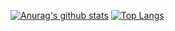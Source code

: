 [![Anurag's github stats](https://github-readme-stats.vercel.app/api?username=techno-tanoC&show_icons=true&theme=monokai&count_private=true)](https://github.com/techno-tannoC)
[![Top Langs](https://github-readme-stats.vercel.app/api/top-langs/?username=techno-tanoC&theme=monokai&layout=compact)](https://github.com/techno-tanoC)
